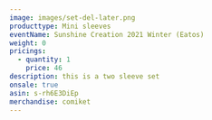 ```yaml
---
image: images/set-del-later.png
producttype: Mini sleeves
eventName: Sunshine Creation 2021 Winter (Eatos)
weight: 0
pricings:
  - quantity: 1
    price: 46
description: this is a two sleeve set
onsale: true
asin: s-rh6E3DiEp
merchandise: comiket
---
```


